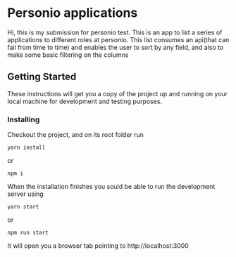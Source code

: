 # Personio applications

Hi, this is my submission for personio test. This is an app to list a series of applications to different roles at personio. This list consumes an api(that can fail from time to time) and enables the user to sort by any field, and also to make some basic filtering on the columns

## Getting Started

These instructions will get you a copy of the project up and running on your local machine for development and testing purposes.


### Installing

Checkout the project, and on its root folder run


```
yarn install
```
or 

```
npm i
```

When the installation finishes you sould be able to run the development server using

```
yarn start
```
or 
```
npm run start
```
It will open you a browser tab pointing to http://localhost:3000


